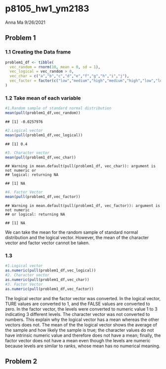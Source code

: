 p8105\_hw1\_ym2183
================
Anna Ma
9/26/2021

## Problem 1

### 1.1 Creating the Data frame

``` r
problem1_df <- tibble(
  vec_random = rnorm(10, mean = 0, sd = 1),
  vec_logical = vec_random > 0, 
  vec_char = c("a","b","c","d","e","f","g","h","i","j"),
  vec_factor = factor(c("low","medium","high","medium","high","low","low","medium","high","high"))
)
```

### 1.2 Take mean of each variable

``` r
#1.Random sample of standard normal distribution 
mean(pull(problem1_df,vec_random))
```

    ## [1] -0.0257976

``` r
#2.Logical vector
mean(pull(problem1_df,vec_logical))
```

    ## [1] 0.4

``` r
#3. Character vector
mean(pull(problem1_df,vec_char))
```

    ## Warning in mean.default(pull(problem1_df, vec_char)): argument is not numeric or
    ## logical: returning NA

    ## [1] NA

``` r
#4. Factor Vector 
mean(pull(problem1_df,vec_factor))
```

    ## Warning in mean.default(pull(problem1_df, vec_factor)): argument is not numeric
    ## or logical: returning NA

    ## [1] NA

We can take the mean for the random sample of standard normal
distribution and the logical vector. However, the mean of the character
vector and factor vector cannot be taken.

### 1.3

``` r
#1.Logical vector
as.numeric(pull(problem1_df,vec_logical))
#2. Character vector
as.numeric(pull(problem1_df,vec_char))
#3. Factor Vector 
as.numeric(pull(problem1_df,vec_factor))
```

The logical vector and the factor vector was converted. In the logical
vector, TURE values are converted to 1, and the FALSE values are
converted to zero. In the factor vector, the levels were converted to
numeric value 1 to 3 indicating 3 different levels. The character vector
was not converted to numbers. This explain why the logical vector has a
mean whereas the other vectors does not. The mean of the the logical
vector shows the average of the sample and how likely the sample is
true; the character values do not have intrinsic numeric value and
therefore does not have a mean; finally, the factor vector does not have
a mean even though the levels are numeric because levels are similar to
ranks, whose mean has no numerical meaning.

## Problem 2
